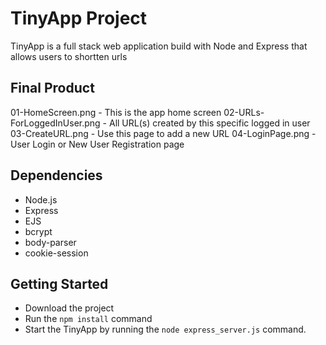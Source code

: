 # TinyApp Project
TinyApp is a full stack web application build with Node and Express that allows users to shortten urls

## Final Product
01-HomeScreen.png - This is the app home screen
02-URLs-ForLoggedInUser.png - All URL(s) created by this specific logged in user
03-CreateURL.png - Use this page to add a new URL
04-LoginPage.png - User Login or New User Registration page
## Dependencies
- Node.js
- Express
- EJS
- bcrypt
- body-parser
- cookie-session

## Getting Started
- Download the project
- Run the `npm install` command
- Start the TinyApp by running the `node express_server.js` command.


